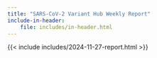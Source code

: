 ```yaml
---
title: "SARS-CoV-2 Variant Hub Weekly Report"
include-in-header:
    file: includes/in-header.html
---
```


{{< include includes/2024-11-27-report.html >}}
